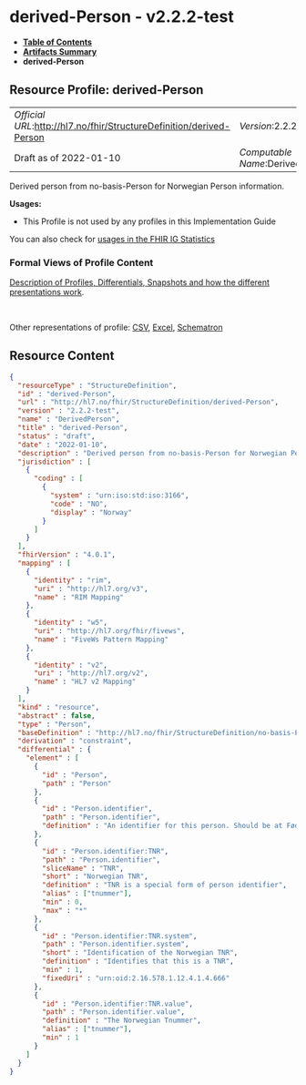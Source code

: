 # derived-Person - v2.2.2-test

* [**Table of Contents**](toc.md)
* [**Artifacts Summary**](artifacts.md)
* **derived-Person**

## Resource Profile: derived-Person 

| | |
| :--- | :--- |
| *Official URL*:http://hl7.no/fhir/StructureDefinition/derived-Person | *Version*:2.2.2-test |
| Draft as of 2022-01-10 | *Computable Name*:DerivedPerson |

 
Derived person from no-basis-Person for Norwegian Person information. 

**Usages:**

* This Profile is not used by any profiles in this Implementation Guide

You can also check for [usages in the FHIR IG Statistics](https://packages2.fhir.org/xig/hl7.fhir.no.basis|current/StructureDefinition/derived-Person)

### Formal Views of Profile Content

 [Description of Profiles, Differentials, Snapshots and how the different presentations work](http://build.fhir.org/ig/FHIR/ig-guidance/readingIgs.html#structure-definitions). 

 

Other representations of profile: [CSV](StructureDefinition-derived-Person.csv), [Excel](StructureDefinition-derived-Person.xlsx), [Schematron](StructureDefinition-derived-Person.sch) 



## Resource Content

```json
{
  "resourceType" : "StructureDefinition",
  "id" : "derived-Person",
  "url" : "http://hl7.no/fhir/StructureDefinition/derived-Person",
  "version" : "2.2.2-test",
  "name" : "DerivedPerson",
  "title" : "derived-Person",
  "status" : "draft",
  "date" : "2022-01-10",
  "description" : "Derived person from no-basis-Person for Norwegian Person information.",
  "jurisdiction" : [
    {
      "coding" : [
        {
          "system" : "urn:iso:std:iso:3166",
          "code" : "NO",
          "display" : "Norway"
        }
      ]
    }
  ],
  "fhirVersion" : "4.0.1",
  "mapping" : [
    {
      "identity" : "rim",
      "uri" : "http://hl7.org/v3",
      "name" : "RIM Mapping"
    },
    {
      "identity" : "w5",
      "uri" : "http://hl7.org/fhir/fivews",
      "name" : "FiveWs Pattern Mapping"
    },
    {
      "identity" : "v2",
      "uri" : "http://hl7.org/v2",
      "name" : "HL7 v2 Mapping"
    }
  ],
  "kind" : "resource",
  "abstract" : false,
  "type" : "Person",
  "baseDefinition" : "http://hl7.no/fhir/StructureDefinition/no-basis-Person",
  "derivation" : "constraint",
  "differential" : {
    "element" : [
      {
        "id" : "Person",
        "path" : "Person"
      },
      {
        "id" : "Person.identifier",
        "path" : "Person.identifier",
        "definition" : "An identifier for this person. Should be at Fødselsnummer or D-nummer\r\n\r\nIdentifier for a person within a particular scope. TNR is also allowed"
      },
      {
        "id" : "Person.identifier:TNR",
        "path" : "Person.identifier",
        "sliceName" : "TNR",
        "short" : "Norwegian TNR",
        "definition" : "TNR is a special form of person identifier",
        "alias" : ["tnummer"],
        "min" : 0,
        "max" : "*"
      },
      {
        "id" : "Person.identifier:TNR.system",
        "path" : "Person.identifier.system",
        "short" : "Identification of the Norwegian TNR",
        "definition" : "Identifies that this is a TNR",
        "min" : 1,
        "fixedUri" : "urn:oid:2.16.578.1.12.4.1.4.666"
      },
      {
        "id" : "Person.identifier:TNR.value",
        "path" : "Person.identifier.value",
        "definition" : "The Norwegian Tnummer",
        "alias" : ["tnummer"],
        "min" : 1
      }
    ]
  }
}

```
